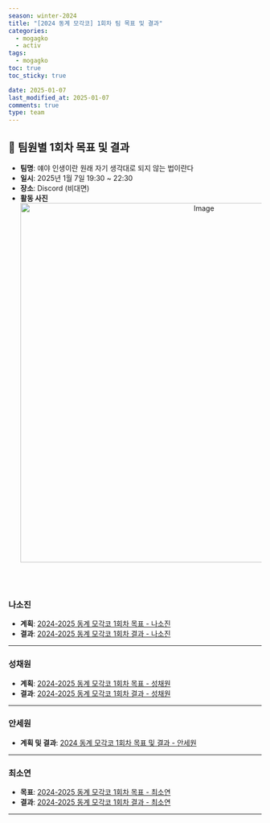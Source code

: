 ```yaml
---
season: winter-2024
title: "[2024 동계 모각코] 1회차 팀 목표 및 결과"
categories:
  - mogagko
  - activ
tags:
  - mogagko
toc: true
toc_sticky: true

date: 2025-01-07
last_modified_at: 2025-01-07
comments: true
type: team
---
```

## 📍 팀원별 1회차 목표 및 결과
- **팀명**: 얘야 인생이란 원래 자기 생각대로 되지 않는 법이란다
- **일시**: 2025년 1월 7일 19:30 ~ 22:30
- **장소**: Discord (비대면)
- **활동 사진**
  <div style="text-align: center;">
    <img width="715" alt="Image" src="https://github.com/user-attachments/assets/20012abb-5f12-453d-871c-ab94aab6661c" />
  </div>

<br><br>

### **나소진**
- **계획**: [2024-2025 동계 모각코 1회차 목표 - 나소진](https://me0w2en.tistory.com/entry/2024-%EB%8F%99%EA%B3%84-%EB%AA%A8%EA%B0%81%EC%BD%94-2024-01-07%ED%99%94)
- **결과**: [2024-2025 동계 모각코 1회차 결과 - 나소진](https://me0w2en.tistory.com/entry/2024-%EB%8F%99%EA%B3%84-%EB%AA%A8%EA%B0%81%EC%BD%94-2024-01-08%EC%88%98-%EA%B2%B0%EA%B3%BC)

---

### **성채원**
- **계획**: [2024-2025 동계 모각코 1회차 목표 - 성채원](https://velog.io/@julia2003a/e)
- **결과**: [2024-2025 동계 모각코 1회차 결과 - 성채원](https://velog.io/@julia2003a/e-nz4xdrt7)

---

### **안세원**
- **계획 및 결과**: [2024 동계 모각코 1회차 목표 및 결과 - 안세원](https://code-semicolon.tistory.com/49)

---

### **최소연**
- **목표**: [2024-2025 동계 모각코 1회차 목표 - 최소연](https://clr4takeoff.github.io/mogagko/activ/research/2425-%EB%8F%99%EA%B3%84-%EB%AA%A8%EA%B0%81%EC%BD%94-1%ED%9A%8C%EC%B0%A8-%EA%B0%9C%EC%9D%B8-%EB%AA%A9%ED%91%9C/)
- **결과**: [2024-2025 동계 모각코 1회차 결과 - 최소연](https://clr4takeoff.github.io/mogagko/activ/research/2425-%EB%8F%99%EA%B3%84-%EB%AA%A8%EA%B0%81%EC%BD%94-1%ED%9A%8C%EC%B0%A8-%EA%B2%B0%EA%B3%BC/)

---
<br><br>
